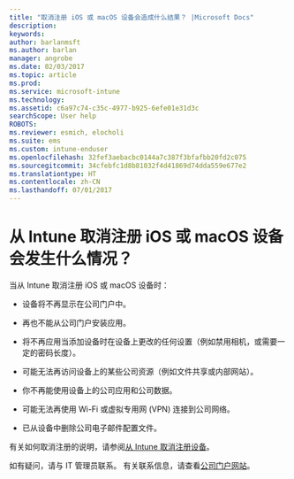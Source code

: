 ```yaml
---
title: "取消注册 iOS 或 macOS 设备会造成什么结果？ |Microsoft Docs"
description: 
keywords: 
author: barlanmsft
ms.author: barlan
manager: angrobe
ms.date: 02/03/2017
ms.topic: article
ms.prod: 
ms.service: microsoft-intune
ms.technology: 
ms.assetid: c6a97c74-c35c-4977-b925-6efe01e31d3c
searchScope: User help
ROBOTS: 
ms.reviewer: esmich, elocholi
ms.suite: ems
ms.custom: intune-enduser
ms.openlocfilehash: 32fef3aebacbc0144a7c387f3bfafbb20fd2c075
ms.sourcegitcommit: 34cfebfc1d8b81032f4d41869d74dda559e677e2
ms.translationtype: HT
ms.contentlocale: zh-CN
ms.lasthandoff: 07/01/2017
---
```

# <a name="what-happens-if-you-unenroll-your-ios-or-macos-device-from-intune"></a>从 Intune 取消注册 iOS 或 macOS 设备会发生什么情况？

当从 Intune 取消注册 iOS 或 macOS 设备时：

-   设备将不再显示在公司门户中。

-   再也不能从公司门户安装应用。

-   将不再应用当添加设备时在设备上更改的任何设置（例如禁用相机，或需要一定的密码长度）。

-   可能无法再访问设备上的某些公司资源（例如文件共享或内部网站）。

-   你不再能使用设备上的公司应用和公司数据。

-   可能无法再使用 Wi-Fi 或虚拟专用网 (VPN) 连接到公司网络。

-   已从设备中删除公司电子邮件配置文件。

有关如何取消注册的说明，请参阅[从 Intune 取消注册设备](unenroll-your-device-from-intune-ios.md)。

如有疑问，请与 IT 管理员联系。 有关联系信息，请查看[公司门户网站](http://portal.manage.microsoft.com)。
